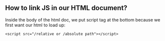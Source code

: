 ## How to link JS in our HTML document?
Inside the body of the html doc, we put script tag at the bottom because we first want our html to load up:

`<script src="/relative or /absolute path"></script>`